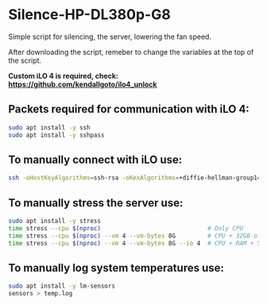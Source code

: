 # Silence-HP-DL380p-G8

Simple script for silencing, the server, lowering the fan speed.

After downloading the script, remeber to change the variables at the top of the script.

**Custom iLO 4 is required, check: https://github.com/kendallgoto/ilo4_unlock**



## Packets required for communication with iLO 4:
``` bash
sudo apt install -y ssh
sudo apt install -y sshpass
```

## To manually connect with iLO use:
``` bash
ssh -oHostKeyAlgorithms=ssh-rsa -oKexAlgorithms=+diffie-hellman-group14-sha1 USER@iLO_IP
```

## To manually stress the server use:
``` bash
sudo apt install -y stress
time stress --cpu $(nproc)                              # Only CPU
time stress --cpu $(nproc) --vm 4 --vm-bytes 8G         # CPU + 32GB of RAM with 4 threads (8GB each)
time stress --cpu $(nproc) --vm 4 --vm-bytes 8G --io 4  # CPU + RAM + Storage with 4 threads
```

## To manually log system temperatures use:
``` bash
sudo apt install -y lm-sensors
sensors > temp.log
```
